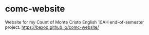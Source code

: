 # comc-website
Website for my Count of Monte Cristo English 10AH end-of-semester project.
https://bexoo.github.io/comc-website/
